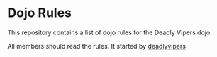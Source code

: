 Dojo Rules
==========

This repository contains a list of dojo rules for the Deadly Vipers dojo

All members should read the rules. It started by [deadlyvipers](https://github.com/deadlyvipers)
